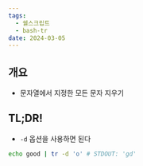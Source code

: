 ```yaml
---
tags:
  - 쉘스크립트
  - bash-tr
date: 2024-03-05
---
```

## 개요

- 문자열에서 지정한 모든 문자 지우기

## TL;DR!

- `-d` 옵션을 사용하면 된다

```bash
echo good | tr -d 'o' # STDOUT: 'gd'
```